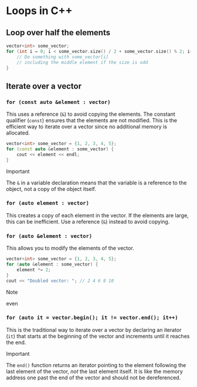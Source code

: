 # Loops in C++

## Loop over half the elements

```cpp
vector<int> some_vector;
for (int i = 0; i < some_vector.size() / 2 + some_vector.size() % 2; i++) {
    // Do something with some_vector[i]
    // including the middle element if the size is odd
}
```

## Iterate over a vector

### `for (const auto &element : vector)`

This uses a reference (`&`) to avoid copying the elements.
The constant qualifier (`const`) ensures that the elements
are not modified. This is the efficient way to iterate over
a vector since no additional memory is allocated.

```cpp
vector<int> some_vector = {1, 2, 3, 4, 5};
for (const auto &element : some_vector) {
    cout << element << endl;
}
```

> [!IMPORTANT]
> The `&` in a variable declaration means that the variable is a reference to
> the object, not a copy of the object itself.

### `for (auto element : vector)`

This creates a copy of each element in the vector. If the
elements are large, this can be inefficient. Use a reference
(`&`) instead to avoid copying.

### `for (auto &element : vector)`

This allows you to modify the elements of the vector.

```cpp
vector<int> some_vector = {1, 2, 3, 4, 5};
for (auto &element : some_vector) {
    element *= 2;
}
cout << "Doubled vector: "; // 2 4 6 8 10
```

> [!NOTE]
> even

### `for (auto it = vector.begin(); it != vector.end(); it++)`

This is the traditional way to iterate over a vector by
declaring an iterator (`it`) that starts at the beginning
of the vector and increments until it reaches the end.

> [!IMPORTANT]
> The `end()` function returns an iterator pointing to the
> element following the last element of the vector, _not_ the
> last element itself. It is like the memory address one past
> the end of the vector and should not be dereferenced.

```cpp

```
